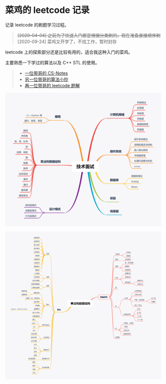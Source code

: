 # 菜鸡的 leetcode 记录

记录 leetcode 的刷题学习过程。

> ~~[2020-04-04] 之前为了快速入门都是根据分类刷的，现在准备直接顺序刷~~
> [2020-09-24] 菜鸡又开学了，不找工作，暂时封存

leetcode 上的探索部分还是比较有用的，适合我这种入门的菜鸡。

主要熟悉一下学过的算法以及 C++ STL 的使用。

> - [一位带哥的 CS-Notes](https://cyc2018.github.io/CS-Notes/#/)
> - [另一位带哥的算法小抄](https://labuladong.gitbook.io/algo/)
> - [再一位带哥的 leetcode 题解](https://leetcode.wang)

![](./interview.png)

![](./datastructe_and_algorithm.png)

